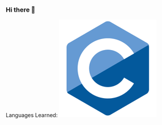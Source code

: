 ### Hi there 👋

Languages Learned:
<img src="https://raw.githubusercontent.com/devicons/devicon/master/icons/c/c-original.svg" />
